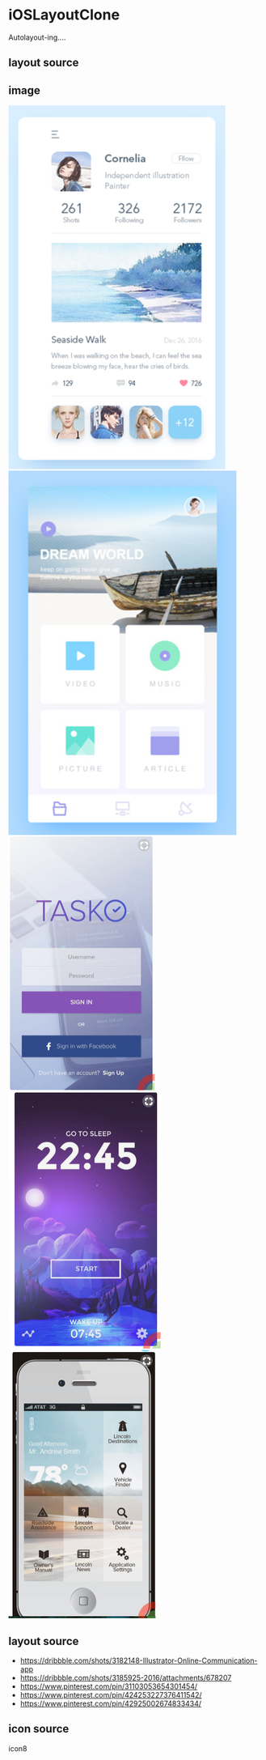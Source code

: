 # iOSLayoutClone
Autolayout-ing....

## layout source


## image 
![img1](https://github.com/ckhui/iOSLayoutClone/blob/master/images/img1.png)
![img2](https://github.com/ckhui/iOSLayoutClone/blob/master/images/img2.png)
![img3](https://github.com/ckhui/iOSLayoutClone/blob/master/images/img3.png)
![img4](https://github.com/ckhui/iOSLayoutClone/blob/master/images/img4.png)
![img5](https://github.com/ckhui/iOSLayoutClone/blob/master/images/img5.png)


## layout source
- https://dribbble.com/shots/3182148-Illustrator-Online-Communication-app
- https://dribbble.com/shots/3185925-2016/attachments/678207
- https://www.pinterest.com/pin/31103053654301454/
- https://www.pinterest.com/pin/424253227376411542/
- https://www.pinterest.com/pin/42925002674833434/

## icon source
icon8

